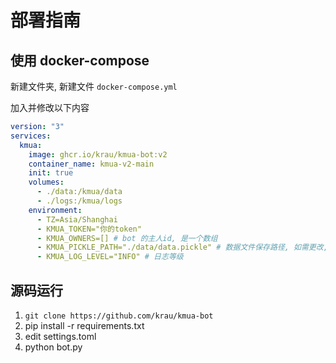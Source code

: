 # 部署指南

## 使用 docker-compose

新建文件夹, 新建文件 `docker-compose.yml`

加入并修改以下内容

```yml
version: "3"
services:
  kmua:
    image: ghcr.io/krau/kmua-bot:v2
    container_name: kmua-v2-main
    init: true
    volumes:
      - ./data:/kmua/data
      - ./logs:/kmua/logs
    environment:
      - TZ=Asia/Shanghai
      - KMUA_TOKEN="你的token"
      - KMUA_OWNERS=[] # bot 的主人id, 是一个数组
      - KMUA_PICKLE_PATH="./data/data.pickle" # 数据文件保存路径, 如需更改, 则也要更改上面的挂载路径
      - KMUA_LOG_LEVEL="INFO" # 日志等级
```

## 源码运行

1. `git clone https://github.com/krau/kmua-bot`
2. pip install -r requirements.txt
3. edit settings.toml
4. python bot.py